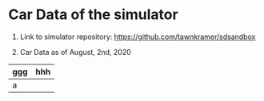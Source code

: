 # Car Data of the simulator

1. Link to simulator repository: https://github.com/tawnkramer/sdsandbox

2. Car Data as of August, 2nd, 2020

|ggg|hhh|
|---|---|
|a  |   |
